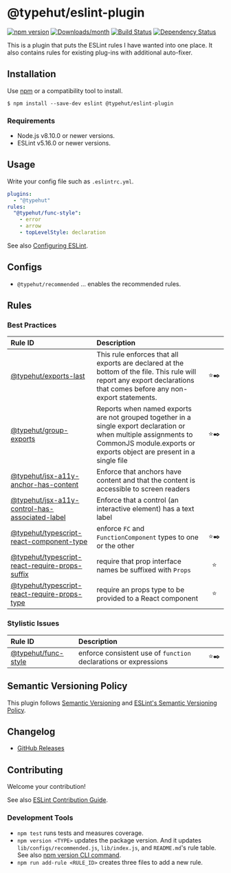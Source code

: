 # @typehut/eslint-plugin

[![npm version](https://img.shields.io/npm/v/@typehut/eslint-plugin.svg)](https://www.npmjs.com/package/@typehut/eslint-plugin)
[![Downloads/month](https://img.shields.io/npm/dm/@typehut/eslint-plugin.svg)](http://www.npmtrends.com/@typehut/eslint-plugin)
[![Build Status](https://travis-ci.org/typehut/eslint-plugin.svg?branch=main)](https://travis-ci.org/typehut/eslint-plugin)
[![Dependency Status](https://david-dm.org/typehut/eslint-plugin.svg)](https://david-dm.org/typehut/eslint-plugin)

This is a plugin that puts the ESLint rules I have wanted into one place.
It also contains rules for existing plug-ins with additional auto-fixer.

## Installation

Use [npm](https://www.npmjs.com/) or a compatibility tool to install.

```
$ npm install --save-dev eslint @typehut/eslint-plugin
```

### Requirements

- Node.js v8.10.0 or newer versions.
- ESLint v5.16.0 or newer versions.

## Usage

Write your config file such as `.eslintrc.yml`.

```yml
plugins:
  - "@typehut"
rules:
  "@typehut/func-style":
    - error
    - arrow
    - topLevelStyle: declaration
```

See also [Configuring ESLint](https://eslint.org/docs/user-guide/configuring).

## Configs

- `@typehut/recommended` ... enables the recommended rules.

## Rules

<!--RULE_TABLE_BEGIN-->

### Best Practices

| Rule ID                                                                                                  | Description                                                                                                                                                                               |       |
| :------------------------------------------------------------------------------------------------------- | :---------------------------------------------------------------------------------------------------------------------------------------------------------------------------------------- | :---: |
| [@typehut/exports-last](./docs/rules/exports-last.md)                                                   | This rule enforces that all exports are declared at the bottom of the file. This rule will report any export declarations that comes before any non-export statements.                    | ⭐️✒️ |
| [@typehut/group-exports](./docs/rules/group-exports.md)                                                 | Reports when named exports are not grouped together in a single export declaration or when multiple assignments to CommonJS module.exports or exports object are present in a single file | ⭐️✒️ |
| [@typehut/jsx-a11y-anchor-has-content](./docs/rules/jsx-a11y-anchor-has-content.md)                     | Enforce that anchors have content and that the content is accessible to screen readers                                                                                                    |       |
| [@typehut/jsx-a11y-control-has-associated-label](./docs/rules/jsx-a11y-control-has-associated-label.md) | Enforce that a control (an interactive element) has a text label                                                                                                                          |       |
| [@typehut/typescript-react-component-type](./docs/rules/typescript-react-component-type.md)             | enforce `FC` and `FunctionComponent` types to one or the other                                                                                                                            | ⭐️✒️ |
| [@typehut/typescript-react-require-props-suffix](./docs/rules/typescript-react-require-props-suffix.md) | require that prop interface names be suffixed with `Props`                                                                                                                                |  ⭐️  |
| [@typehut/typescript-react-require-props-type](./docs/rules/typescript-react-require-props-type.md)     | require an props type to be provided to a React component                                                                                                                                 |  ⭐️  |

### Stylistic Issues

| Rule ID                                            | Description                                                      |       |
| :------------------------------------------------- | :--------------------------------------------------------------- | :---: |
| [@typehut/func-style](./docs/rules/func-style.md) | enforce consistent use of `function` declarations or expressions | ⭐️✒️ |

<!--RULE_TABLE_END-->

## Semantic Versioning Policy

This plugin follows [Semantic Versioning](http://semver.org/) and [ESLint's Semantic Versioning Policy](https://github.com/eslint/eslint#semantic-versioning-policy).

## Changelog

- [GitHub Releases](https://github.com/typehut/eslint-plugin/releases)

## Contributing

Welcome your contribution!

See also [ESLint Contribution Guide](https://eslint.org/docs/developer-guide/contributing/).

### Development Tools

- `npm test` runs tests and measures coverage.
- `npm version <TYPE>` updates the package version. And it updates `lib/configs/recommended.js`, `lib/index.js`, and `README.md`'s rule table. See also [npm version CLI command](https://docs.npmjs.com/cli/version).
- `npm run add-rule <RULE_ID>` creates three files to add a new rule.
